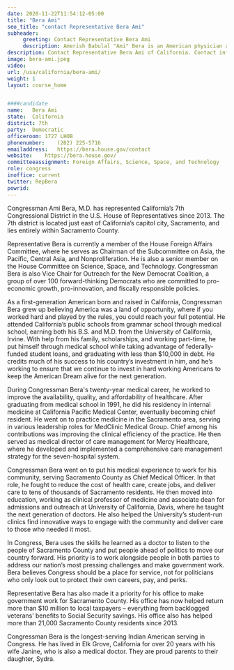 ```yaml
---
date: 2020-11-22T11:54:12-05:00
title: "Bera Ami"
seo_title: "contact Representative Bera Ami"
subheader:
     greeting: Contact Representative Bera Ami 
     description: Amerish Babulal "Ami" Bera is an American physician and politician serving as the U.S. Representative for California's 7th congressional district since 2013.
description: Contact Representative Bera Ami of California. Contact information for Bera Ami includes email address, phone number, and mailing address.
image: bera-ami.jpeg
video: 
url: /usa/california/bera-ami/
weight: 1
layout: course_home


####candidate
name:	Bera Ami
state:	California
district: 7th
party:	Democratic
officeroom:	1727 LHOB
phonenumber:	(202) 225-5716
emailaddress:	https://bera.house.gov/contact
website:	https://bera.house.gov/
committeeassignment: Foreign Affairs, Science, Space, and Technology
role: congress
inoffice: current
twitter: RepBera
powrid: 
---
```

Congressman Ami Bera, M.D. has represented California’s 7th Congressional District in the U.S. House of Representatives since 2013. The 7th district is located just east of California’s capitol city, Sacramento, and lies entirely within Sacramento County.

Representative Bera is currently a member of the House Foreign Affairs Committee, where he serves as Chairman of the Subcommittee on Asia, the Pacific, Central Asia, and Nonproliferation. He is also a senior member on the House Committee on Science, Space, and Technology. Congressman Bera is also Vice Chair for Outreach for the New Democrat Coalition, a group of over 100 forward-thinking Democrats who are committed to pro-economic growth, pro-innovation, and fiscally responsible policies.

As a first-generation American born and raised in California, Congressman Bera grew up believing America was a land of opportunity, where if you worked hard and played by the rules, you could reach your full potential. He attended California’s public schools from grammar school through medical school, earning both his B.S. and M.D. from the University of California, Irvine. With help from his family, scholarships, and working part-time, he put himself through medical school while taking advantage of federally-funded student loans, and graduating with less than $10,000 in debt. He credits much of his success to his country’s investment in him, and he’s working to ensure that we continue to invest in hard working Americans to keep the American Dream alive for the next generation.

During Congressman Bera's twenty-year medical career, he worked to improve the availability, quality, and affordability of healthcare. After graduating from medical school in 1991, he did his residency in internal medicine at California Pacific Medical Center, eventually becoming chief resident. He went on to practice medicine in the Sacramento area, serving in various leadership roles for MedClinic Medical Group. Chief among his contributions was improving the clinical efficiency of the practice. He then served as medical director of care management for Mercy Healthcare, where he developed and implemented a comprehensive care management strategy for the seven-hospital system.

Congressman Bera went on to put his medical experience to work for his community, serving Sacramento County as Chief Medical Officer. In that role, he fought to reduce the cost of health care, create jobs, and deliver care to tens of thousands of Sacramento residents. He then moved into education, working as clinical professor of medicine and associate dean for admissions and outreach at University of California, Davis, where he taught the next generation of doctors. He also helped the University’s student-run clinics find innovative ways to engage with the community and deliver care to those who needed it most.

In Congress, Bera uses the skills he learned as a doctor to listen to the people of Sacramento County and put people ahead of politics to move our country forward. His priority is to work alongside people in both parties to address our nation’s most pressing challenges and make government work. Bera believes Congress should be a place for service, not for politicians who only look out to protect their own careers, pay, and perks.

Representative Bera has also made it a priority for his office to make government work for Sacramento County. His office has now helped return more than $10 million to local taxpayers – everything from backlogged veterans’ benefits to Social Security savings. His office also has helped more than 21,000 Sacramento County residents since 2013.

Congressman Bera is the longest-serving Indian American serving in Congress. He has lived in Elk Grove, California for over 20 years with his wife Janine, who is also a medical doctor. They are proud parents to their daughter, Sydra.
